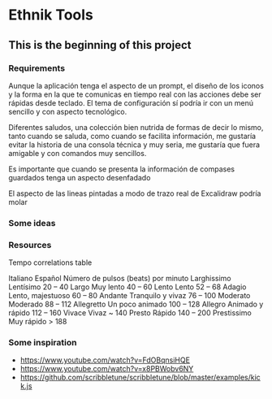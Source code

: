 
# Ethnik Tools
## This is the beginning of this project

### Requirements
Aunque la aplicación tenga el aspecto de un prompt, el diseño de los iconos y la forma en la que te comunicas en tiempo real con las acciones debe ser rápidas desde teclado. El tema de configuración sí podría ir con un menú sencillo y con aspecto tecnológico.

Diferentes saludos, una colección bien nutrida de formas de decir lo mismo, tanto cuando se saluda, como cuando se facilita información, me gustaría evitar la historia de una consola técnica y muy seria, me gustaría que fuera amigable y con comandos muy sencillos.

Es importante que cuando se presenta la información de compases guardados tenga un aspecto desenfadado

El aspecto de las lineas pintadas a modo de trazo real de Excalidraw podría molar


### Some ideas




### Resources

Tempo correlations table

Italiano 	    Español 	        Número de pulsos (beats) por minuto
Larghissimo 	Lentísimo 	        20 – 40
Largo 	        Muy lento 	        40 – 60
Lento 	        Lento 	            52 – 68
Adagio 	        Lento, majestuoso 	60 – 80
Andante 	    Tranquilo y vivaz 	76 – 100
Moderato 	    Moderado 	        88 – 112
Allegretto 	    Un poco animado 	100 – 128
Allegro 	    Animado y rápido 	112 – 160
Vivace 	        Vivaz 	            ~ 140
Presto 	        Rápido 	            140 – 200
Prestissimo 	Muy rápido 	        > 188



### Some inspiration

- https://www.youtube.com/watch?v=FdOBqnsiHQE
- https://www.youtube.com/watch?v=x8PBWobv6NY
- https://github.com/scribbletune/scribbletune/blob/master/examples/kick.js